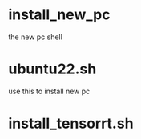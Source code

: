 # install_new_pc
the new pc shell

# ubuntu22.sh 
use this to install new pc

# install_tensorrt.sh
